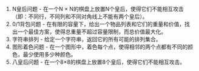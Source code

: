 

1. N皇后问题 - 在一个N × N的棋盘上放置N个皇后，使得它们不能相互攻击（即：不同行，不同列和不同对角线上不能有两个皇后）。
2. 0/1背包问题 - 在有限的容量下，给出一个物品列表和它们的重量和价值，找出一个最佳方案，使得总重量不超过容量限制，而总价值最大化。
3. 字符串排列 - 给定一个字符串，返回它的所有可能的排列集合。
4. 图形着色问题 - 在一个图形中，着色每个点，使得相邻的两个点都有不同的颜色，最少使用多少种颜色。
5. 八皇后问题 - 在一个8×8的棋盘上放置8个皇后，使得它们不能相互攻击。